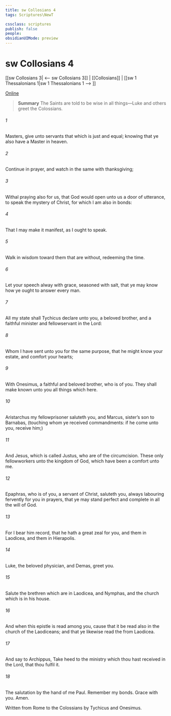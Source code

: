 ```yaml
---
title: sw Collosians 4
tags: Scriptures\NewT

cssclass: scriptures
publish: false
people:
obsidianUIMode: preview
---
```


# sw Collosians 4
[[sw Collosians 3| <-- sw Collosians 3]] | [[Collosians]] | [[sw 1 Thessalonians 1|sw 1 Thessalonians 1 --> ]]

[Online](https://churchofjesuschrist.org/study/scriptures/nt/col/4?lang=eng)

> __Summary__
The Saints are told to be wise in all things—Luke and others greet the Colossians.

###### 1 
Masters, give unto  servants that which is just and equal; knowing that ye also have a Master in heaven.

###### 2 
Continue in prayer, and watch in the same with thanksgiving;

###### 3 
Withal praying also for us, that God would open unto us a door of utterance, to speak the mystery of Christ, for which I am also in bonds:

###### 4 
That I may make it manifest, as I ought to speak.

###### 5 
Walk in wisdom toward them that are without, redeeming the time.

###### 6 
Let your speech  alway with grace, seasoned with salt, that ye may know how ye ought to answer every man.

###### 7 
All my state shall Tychicus declare unto you,  a beloved brother, and a faithful minister and fellowservant in the Lord:

###### 8 
Whom I have sent unto you for the same purpose, that he might know your estate, and comfort your hearts;

###### 9 
With Onesimus, a faithful and beloved brother, who is  of you. They shall make known unto you all things which  here.

###### 10 
Aristarchus my fellowprisoner saluteth you, and Marcus, sister’s son to Barnabas, (touching whom ye received commandments: if he come unto you, receive him;)

###### 11 
And Jesus, which is called Justus, who are of the circumcision. These only  fellowworkers unto the kingdom of God, which have been a comfort unto me.

###### 12 
Epaphras, who is  of you, a servant of Christ, saluteth you, always labouring fervently for you in prayers, that ye may stand perfect and complete in all the will of God.

###### 13 
For I bear him record, that he hath a great zeal for you, and them  in Laodicea, and them in Hierapolis.

###### 14 
Luke, the beloved physician, and Demas, greet you.

###### 15 
Salute the brethren which are in Laodicea, and Nymphas, and the church which is in his house.

###### 16 
And when this epistle is read among you, cause that it be read also in the church of the Laodiceans; and that ye likewise read the  from Laodicea.

###### 17 
And say to Archippus, Take heed to the ministry which thou hast received in the Lord, that thou fulfil it.

###### 18 
The salutation by the hand of me Paul. Remember my bonds. Grace  with you. Amen.

Written from Rome to the Colossians by Tychicus and Onesimus.

